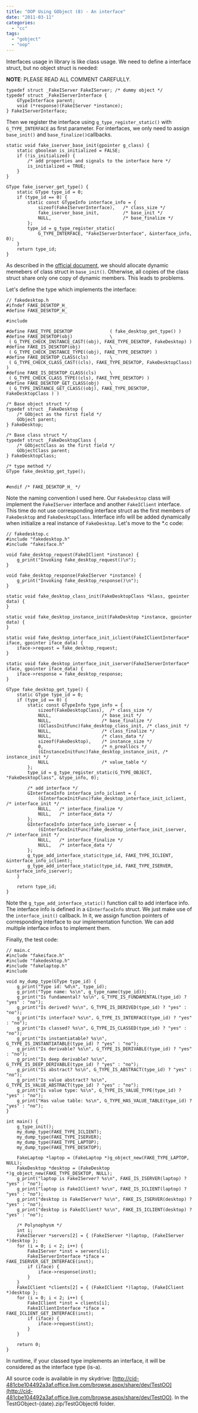 ```yaml
---
title: "OOP Using GObject (8) - An interface"
date: "2011-03-11"
categories: 
  - "cc"
tags: 
  - "gobject"
  - "oop"
---
```


Interfaces usage in library is like class usage. We need to define a interface struct, but no object struct is needed:

**NOTE**: PLEASE READ ALL COMMENT CAREFULLY.

```
typedef struct _FakeIServer FakeIServer; /* dummy object */
typedef struct _FakeIServerInterface {
    GTypeInterface parent;
    void (*response)(FakeIServer *instance);
} FakeIServerInterface;
```

Then we register the interface using `g_type_register_static()` with `G_TYPE_INTERFACE` as first parameter. For interfaces, we only need to assign `base_init()` and `base_finalize()`callbacks.

```
static void fake_iserver_base_init(gpointer g_class) {
    static gboolean is_initialized = FALSE;
    if (!is_initialized) {
        /* add properties and signals to the interface here */
        is_initialized = TRUE;
    }
}

GType fake_iserver_get_type() {
    static GType type_id = 0;
    if (type_id == 0) {
        static const GTypeInfo interface_info = {
            sizeof(FakeIServerInterface),   /* class_size */
            fake_iserver_base_init,         /* base_init */
            NULL,                           /* base_finalize */
        };
        type_id = g_type_register_static(
            G_TYPE_INTERFACE, "FakeIServerInterface", &interface_info, 0);
    }
    return type_id;
}
```

As described in the [official document](http://library.gnome.org/devel/gobject/stable/gobject-Type-Information.html#GClassInitFunc), we should allocate dynamic memebers of class struct in `base_init()`. Otherwise, all copies of the class struct share only one copy of dynamic members. This leads to problems.

Let's define the type which implements the interface:

```
// fakedesktop.h
#ifndef FAKE_DESKTOP_H_
#define FAKE_DESKTOP_H_

#include 

#define FAKE_TYPE_DESKTOP              ( fake_desktop_get_type() )
#define FAKE_DESKTOP(obj)              \
 ( G_TYPE_CHECK_INSTANCE_CAST((obj), FAKE_TYPE_DESKTOP, FakeDesktop) )
#define FAKE_IS_DESKTOP(obj)           \
 ( G_TYPE_CHECK_INSTANCE_TYPE((obj), FAKE_TYPE_DESKTOP) )
#define FAKE_DESKTOP_CLASS(cls)        \
 ( G_TYPE_CHECK_CLASS_CAST((cls), FAKE_TYPE_DESKTOP, FakeDesktopClass) )
#define FAKE_IS_DESKTOP_CLASS(cls)     \
 ( G_TYPE_CHECK_CLASS_TYPE((cls), FAKE_TYPE_DESKTOP) )
#define FAKE_DESKTOP_GET_CLASS(obj)    \
 ( G_TYPE_INSTANCE_GET_CLASS((obj), FAKE_TYPE_DESKTOP, FakeDesktopClass ) )

/* Base object struct */
typedef struct _FakeDesktop {
    /* GObject as the first field */
    GObject parent;
} FakeDesktop;

/* Base class struct */
typedef struct _FakeDesktopClass {
    /* GObjectClass as the first field */
    GObjectClass parent;
} FakeDesktopClass;

/* type method */
GType fake_desktop_get_type();


#endif /* FAKE_DESKTOP_H_ */
```

Note the naming convention I used here. Our `FakeDesktop` class will implement the `FakeIServer` interface and another `FakeIClient` interface. This time do not use corresponding interface struct as the first members of `FakeDesktop` and `FakeDesktopClass`. Interface info will be added dynamically when initialize a real instance of `FakeDesktop`. Let's move to the \*.c code:

```
// fakedesktop.c
#include "fakedesktop.h"
#include "fakeiface.h"

void fake_desktop_request(FakeIClient *instance) {
    g_print("Invoking fake_desktop_request()\n");
}

void fake_desktop_response(FakeIServer *instance) {
    g_print("Invoking fake_desktop_response()\n");
}

static void fake_desktop_class_init(FakeDesktopClass *klass, gpointer data) {
}

static void fake_desktop_instance_init(FakeDesktop *instance, gpointer data) {
}

static void fake_desktop_interface_init_iclient(FakeIClientInterface* iface, gpointer iface_data) {
    iface->request = fake_desktop_request;
}

static void fake_desktop_interface_init_iserver(FakeIServerInterface* iface, gpointer iface_data) {
    iface->response = fake_desktop_response;
}

GType fake_desktop_get_type() {
    static GType type_id = 0;
    if (type_id == 0) {
        static const GTypeInfo type_info = {
            sizeof(FakeDesktopClass),  /* class_size */
            NULL,                   /* base_init */
            NULL,                   /* base_finalize */
            (GClassInitFunc)fake_desktop_class_init, /* class_init */
            NULL,                   /* class_finalize */
            NULL,                   /* class_data */
            sizeof(FakeDesktop),    /* instance_size */
            0,                      /* n_preallocs */
            (GInstanceInitFunc)fake_desktop_instance_init, /* instance_init */
            NULL                    /* value_table */
        };
        type_id = g_type_register_static(G_TYPE_OBJECT, "FakeDesktopClass", &type_info, 0);

        /* add interface */
        GInterfaceInfo interface_info_iclient = {
            (GInterfaceInitFunc)fake_desktop_interface_init_iclient, /* interface_init */
            NULL,   /* interface_finalize */
            NULL,   /* interface_data */
        };
        GInterfaceInfo interface_info_iserver = {
            (GInterfaceInitFunc)fake_desktop_interface_init_iserver, /* interface_init */
            NULL,   /* interface_finalize */
            NULL,   /* interface_data */
        };
        g_type_add_interface_static(type_id, FAKE_TYPE_ICLIENT, &interface_info_iclient);
        g_type_add_interface_static(type_id, FAKE_TYPE_ISERVER, &interface_info_iserver);
    }

    return type_id;
}
```

Note the `g_type_add_interface_static()` function call to add interface info. The interface info is defined in a `GInterfaceInfo` struct. We just make use of the `interface_init()` callback. In it, we assign function pointers of corresponding interface to our implementation function. We can add multiple interface infos to implement them.

Finally, the test code:

```
// main.c
#include "fakeiface.h"
#include "fakedesktop.h"
#include "fakelaptop.h"
#include 

void my_dump_type(GType type_id) {
    g_print("Type id: %d\n", type_id);
    g_print("Type name: %s\n", g_type_name(type_id));
    g_print("Is fundamental? %s\n", G_TYPE_IS_FUNDAMENTAL(type_id) ? "yes" : "no");
    g_print("Is derived? %s\n", G_TYPE_IS_DERIVED(type_id) ? "yes" : "no");
    g_print("Is interface? %s\n", G_TYPE_IS_INTERFACE(type_id) ? "yes" : "no");
    g_print("Is classed? %s\n", G_TYPE_IS_CLASSED(type_id) ? "yes" : "no");
    g_print("Is instantiatable? %s\n", G_TYPE_IS_INSTANTIATABLE(type_id) ? "yes" : "no");
    g_print("Is derivable? %s\n", G_TYPE_IS_DERIVABLE(type_id) ? "yes" : "no");
    g_print("Is deep derivable? %s\n", G_TYPE_IS_DEEP_DERIVABLE(type_id) ? "yes" : "no");
    g_print("Is abstract? %s\n", G_TYPE_IS_ABSTRACT(type_id) ? "yes" : "no");
    g_print("Is value abstract? %s\n", G_TYPE_IS_VALUE_ABSTRACT(type_id) ? "yes" : "no");
    g_print("Is value type: %s\n", G_TYPE_IS_VALUE_TYPE(type_id) ? "yes" : "no");
    g_print("Has value table: %s\n", G_TYPE_HAS_VALUE_TABLE(type_id) ? "yes" : "no");
}

int main() {
    g_type_init();
    my_dump_type(FAKE_TYPE_ICLIENT);
    my_dump_type(FAKE_TYPE_ISERVER);
    my_dump_type(FAKE_TYPE_LAPTOP);
    my_dump_type(FAKE_TYPE_DESKTOP);

    FakeLaptop *laptop = (FakeLaptop *)g_object_new(FAKE_TYPE_LAPTOP, NULL);
    FakeDesktop *desktop = (FakeDesktop *)g_object_new(FAKE_TYPE_DESKTOP, NULL);
    g_print("laptop is FakeIServer? %s\n", FAKE_IS_ISERVER(laptop) ? "yes" : "no");
    g_print("laptop is FakeIClient? %s\n", FAKE_IS_ICLIENT(laptop) ? "yes" : "no");
    g_print("desktop is FakeIServer? %s\n", FAKE_IS_ISERVER(desktop) ? "yes" : "no");
    g_print("desktop is FakeIClient? %s\n", FAKE_IS_ICLIENT(desktop) ? "yes" : "no");

    /* Polynophysm */
    int i;
    FakeIServer *servers[2] = { (FakeIServer *)laptop, (FakeIServer *)desktop };
    for (i = 0; i < 2; i++) {
        FakeIServer *inst = servers[i];
        FakeIServerInterface *iface = FAKE_ISERVER_GET_INTERFACE(inst);
        if (iface) {
            iface->response(inst);
        }
    }
    FakeIClient *clients[2] = { (FakeIClient *)laptop, (FakeIClient *)desktop };
    for (i = 0; i < 2; i++) {
        FakeIClient *inst = clients[i];
        FakeIClientInterface *iface = FAKE_ICLIENT_GET_INTERFACE(inst);
        if (iface) {
            iface->request(inst);
        }
    }

    return 0;
}
```

In runtime, if your classed type implements an interface, it will be considered as the interface type (is-a).

All source code is available in my skydrive: [http://cid-481cbe104492a3af.office.live.com/browse.aspx/share/dev/TestOO](http://cid-481cbe104492a3af.office.live.com/browse.aspx/share/dev/TestOO). In the TestGObject-{date}.zip/TestGObject6 folder.
